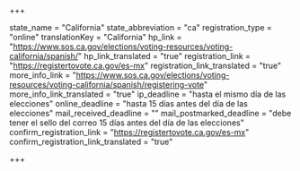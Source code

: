 +++

state_name = "California"
state_abbreviation = "ca"
registration_type = "online"
translationKey = "California"
hp_link = "https://www.sos.ca.gov/elections/voting-resources/voting-california/spanish/"
hp_link_translated = "true"
registration_link = "https://registertovote.ca.gov/es-mx"
registration_link_translated = "true"
more_info_link = "https://www.sos.ca.gov/elections/voting-resources/voting-california/spanish/registering-vote"
more_info_link_translated = "true"
ip_deadline = "hasta el mismo día de las elecciones"
online_deadline = "hasta 15 días antes del día de las elecciones"
mail_received_deadline = ""
mail_postmarked_deadline = "debe tener el sello del correo 15 días antes del día de las elecciones"
confirm_registration_link = "https://registertovote.ca.gov/es-mx"
confirm_registration_link_translated = "true"

+++